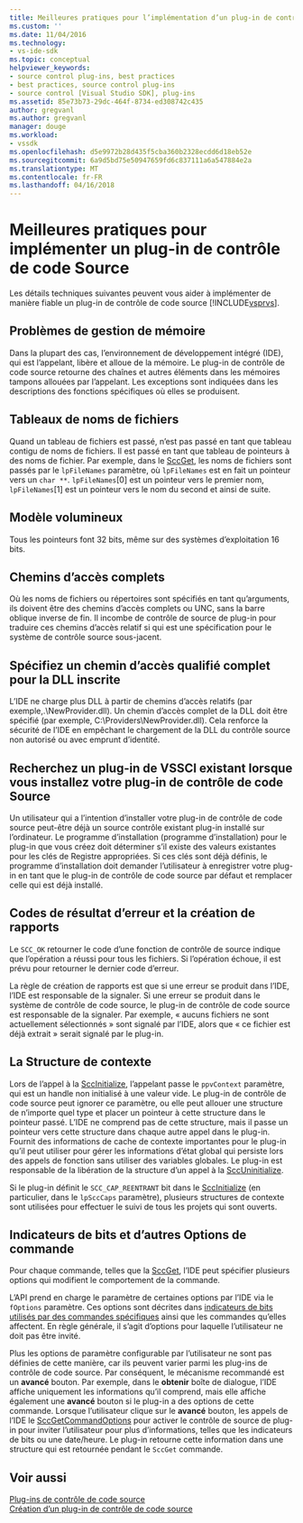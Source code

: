 ```yaml
---
title: Meilleures pratiques pour l’implémentation d’un plug-in de contrôle de code Source | Documents Microsoft
ms.custom: ''
ms.date: 11/04/2016
ms.technology:
- vs-ide-sdk
ms.topic: conceptual
helpviewer_keywords:
- source control plug-ins, best practices
- best practices, source control plug-ins
- source control [Visual Studio SDK], plug-ins
ms.assetid: 85e73b73-29dc-464f-8734-ed308742c435
author: gregvanl
ms.author: gregvanl
manager: douge
ms.workload:
- vssdk
ms.openlocfilehash: d5e9972b28d435f5cba360b2328ecdd6d18eb52e
ms.sourcegitcommit: 6a9d5bd75e50947659fd6c837111a6a547884e2a
ms.translationtype: MT
ms.contentlocale: fr-FR
ms.lasthandoff: 04/16/2018
---
```

# <a name="best-practices-for-implementing-a-source-control-plug-in"></a>Meilleures pratiques pour implémenter un plug-in de contrôle de code Source
Les détails techniques suivantes peuvent vous aider à implémenter de manière fiable un plug-in de contrôle de code source [!INCLUDE[vsprvs](../code-quality/includes/vsprvs_md.md)].  
  
## <a name="memory-management-issues"></a>Problèmes de gestion de mémoire  
 Dans la plupart des cas, l’environnement de développement intégré (IDE), qui est l’appelant, libère et alloue de la mémoire. Le plug-in de contrôle de code source retourne des chaînes et autres éléments dans les mémoires tampons allouées par l’appelant. Les exceptions sont indiquées dans les descriptions des fonctions spécifiques où elles se produisent.  
  
## <a name="arrays-of-file-names"></a>Tableaux de noms de fichiers  
 Quand un tableau de fichiers est passé, n’est pas passé en tant que tableau contigu de noms de fichiers. Il est passé en tant que tableau de pointeurs à des noms de fichier. Par exemple, dans le [SccGet](../extensibility/sccget-function.md), les noms de fichiers sont passés par le `lpFileNames` paramètre, où `lpFileNames` est en fait un pointeur vers un `char **`. `lpFileNames`[0] est un pointeur vers le premier nom, `lpFileNames`[1] est un pointeur vers le nom du second et ainsi de suite.  
  
## <a name="large-model"></a>Modèle volumineux  
 Tous les pointeurs font 32 bits, même sur des systèmes d’exploitation 16 bits.  
  
## <a name="fully-qualified-paths"></a>Chemins d’accès complets  
 Où les noms de fichiers ou répertoires sont spécifiés en tant qu’arguments, ils doivent être des chemins d’accès complets ou UNC, sans la barre oblique inverse de fin. Il incombe de contrôle de source de plug-in pour traduire ces chemins d’accès relatif si qui est une spécification pour le système de contrôle source sous-jacent.  
  
## <a name="specify-a-fully-qualified-path-for-the-registered-dll"></a>Spécifiez un chemin d’accès qualifié complet pour la DLL inscrite  
 L’IDE ne charge plus DLL à partir de chemins d’accès relatifs (par exemple,.\NewProvider.dll). Un chemin d’accès complet de la DLL doit être spécifié (par exemple, C:\Providers\NewProvider.dll). Cela renforce la sécurité de l’IDE en empêchant le chargement de la DLL du contrôle source non autorisé ou avec emprunt d’identité.  
  
## <a name="check-for-an-existing-vssci-plug-in-when-you-install-your-source-control-plug-in"></a>Recherchez un plug-in de VSSCI existant lorsque vous installez votre plug-in de contrôle de code Source  
 Un utilisateur qui a l’intention d’installer votre plug-in de contrôle de code source peut-être déjà un source contrôle existant plug-in installé sur l’ordinateur. Le programme d’installation (programme d’installation) pour le plug-in que vous créez doit déterminer s’il existe des valeurs existantes pour les clés de Registre appropriées. Si ces clés sont déjà définis, le programme d’installation doit demander l’utilisateur à enregistrer votre plug-in en tant que le plug-in de contrôle de code source par défaut et remplacer celle qui est déjà installé.  
  
## <a name="error-result-codes-and-reporting"></a>Codes de résultat d’erreur et la création de rapports  
 Le `SCC_OK` retourner le code d’une fonction de contrôle de source indique que l’opération a réussi pour tous les fichiers. Si l’opération échoue, il est prévu pour retourner le dernier code d’erreur.  
  
 La règle de création de rapports est que si une erreur se produit dans l’IDE, l’IDE est responsable de la signaler. Si une erreur se produit dans le système de contrôle de code source, le plug-in de contrôle de code source est responsable de la signaler. Par exemple, « aucuns fichiers ne sont actuellement sélectionnés » sont signalé par l’IDE, alors que « ce fichier est déjà extrait » serait signalé par le plug-in.  
  
## <a name="the-context-structure"></a>La Structure de contexte  
 Lors de l’appel à la [SccInitialize](../extensibility/sccinitialize-function.md), l’appelant passe le `ppvContext` paramètre, qui est un handle non initialisé à une valeur vide. Le plug-in de contrôle de code source peut ignorer ce paramètre, ou elle peut allouer une structure de n’importe quel type et placer un pointeur à cette structure dans le pointeur passé. L’IDE ne comprend pas de cette structure, mais il passe un pointeur vers cette structure dans chaque autre appel dans le plug-in. Fournit des informations de cache de contexte importantes pour le plug-in qu’il peut utiliser pour gérer les informations d’état global qui persiste lors des appels de fonction sans utiliser des variables globales. Le plug-in est responsable de la libération de la structure d’un appel à la [SccUninitialize](../extensibility/sccuninitialize-function.md).  
  
 Si le plug-in définit le `SCC_CAP_REENTRANT` bit dans le [SccInitialize](../extensibility/sccinitialize-function.md) (en particulier, dans le `lpSccCaps` paramètre), plusieurs structures de contexte sont utilisées pour effectuer le suivi de tous les projets qui sont ouverts.  
  
## <a name="bitflags-and-other-command-options"></a>Indicateurs de bits et d’autres Options de commande  
 Pour chaque commande, telles que la [SccGet](../extensibility/sccget-function.md), l’IDE peut spécifier plusieurs options qui modifient le comportement de la commande.  
  
 L’API prend en charge le paramètre de certaines options par l’IDE via le `fOptions` paramètre. Ces options sont décrites dans [indicateurs de bits utilisés par des commandes spécifiques](../extensibility/bitflags-used-by-specific-commands.md) ainsi que les commandes qu’elles affectent. En règle générale, il s’agit d’options pour laquelle l’utilisateur ne doit pas être invité.  
  
 Plus les options de paramètre configurable par l’utilisateur ne sont pas définies de cette manière, car ils peuvent varier parmi les plug-ins de contrôle de code source. Par conséquent, le mécanisme recommandé est un **avancé** bouton. Par exemple, dans le **obtenir** boîte de dialogue, l’IDE affiche uniquement les informations qu’il comprend, mais elle affiche également une **avancé** bouton si le plug-in a des options de cette commande. Lorsque l’utilisateur clique sur le **avancé** bouton, les appels de l’IDE le [SccGetCommandOptions](../extensibility/sccgetcommandoptions-function.md) pour activer le contrôle de source de plug-in pour inviter l’utilisateur pour plus d’informations, telles que les indicateurs de bits ou une date/heure. Le plug-in retourne cette information dans une structure qui est retournée pendant le `SccGet` commande.  
  
## <a name="see-also"></a>Voir aussi  
 [Plug-ins de contrôle de code source](../extensibility/source-control-plug-ins.md)   
 [Création d’un plug-in de contrôle de code source](../extensibility/internals/creating-a-source-control-plug-in.md)